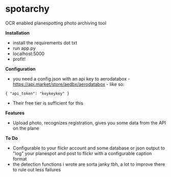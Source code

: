 # spotarchy
OCR enabled planespotting photo archiving tool

**Installation**
* install the requirements dot txt
* run app.py 
* localhost:5000
* profit!

**Configuration**
* you need a config.json with an api key to aerodatabox - https://api.market/store/aedbx/aerodatabox - like so:

`{ "api_token": "keykeykey" }`

* Their free tier is sufficient for this

**Features**
* Upload photo, recognizes registration, gives you some data from the API on the plane

**To Do**
* Configurable to your flickr account and some database or json output to "log" your planespot and post to flickr with a configurable caption format
* the detection functions i wrote are sorta janky tbh, a lot to improve there to rule out less failures 

